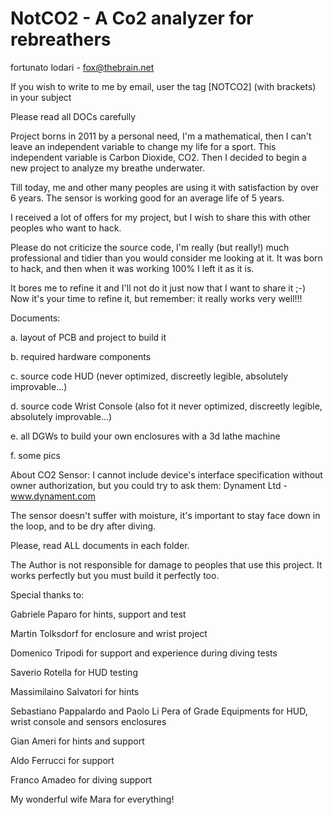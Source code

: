 NotCO2 - A Co2 analyzer for rebreathers
=======================================
fortunato lodari - fox@thebrain.net

If you wish to write to me by email, user the tag [NOTCO2] (with brackets)
in your subject

Please read all DOCs carefully



Project borns in 2011 by a personal need, I'm a mathematical, then I can't leave an independent variable to change my life for a sport.
This independent variable is Carbon Dioxide, CO2. Then I decided to begin a new project to analyze my breathe underwater.

Till today, me and other many peoples are using it with satisfaction by over 6 years.
The sensor is working good for an average life of 5 years.

I received a lot of offers for my project, but I wish to share this with other peoples who want to hack.

Please do not criticize the source code, I'm really (but really!) much professional and tidier
than you would consider me looking at it. It was born to hack, and then when it was working 100% I left it as it is.

It bores me to refine it and I'll not do it just now
that I want to share it ;-)
Now it's your time to refine it, but remember: it really works very well!!!

Documents:

a. layout of PCB and project to build it

b. required hardware components

c. source code HUD (never optimized, discreetly legible, absolutely improvable...)

d. source code Wrist Console (also fot it never optimized, discreetly legible, absolutely improvable...)

e. all DGWs to build your own enclosures with a 3d lathe machine

f. some pics


About CO2 Sensor: I cannot include device's interface specification without owner authorization, but you could try to ask
them: Dynament Ltd - www.dynament.com

  The sensor doesn't suffer with moisture, it's important to stay face down in the loop, and to be dry after diving.
				  

Please, read ALL documents in each folder.


The Author is not responsible for damage to peoples that use this project.
It works perfectly but you must build it perfectly too.

Special thanks to:

Gabriele Paparo for hints, support and test

Martin Tolksdorf for enclosure and wrist project

Domenico Tripodi for support and experience during  diving tests

Saverio Rotella for HUD testing

Massimilaino Salvatori for hints

Sebastiano Pappalardo and Paolo Li Pera of Grade Equipments for HUD, wrist console and sensors enclosures

Gian Ameri for hints and support

Aldo Ferrucci for support

Franco Amadeo for diving support

My wonderful wife Mara for everything!

